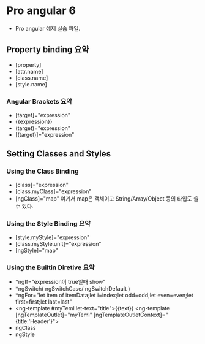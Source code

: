 # Pro angular 6
- Pro angular 예제 실습 파일.
## Property binding 요약
- [property]
- [attr.name]
- [class.name]
- [style.name]

### Angular Brackets 요약 
- [target]="expression"
- {{expression}}
- (target)="expression"
- [(target)]="expression"

## Setting Classes and Styles
### Using the Class Binding
- [class]="expression"
- [class.myClass]="expression"
- [ngClass]="map"
여기서 map은 객체이고 String/Array/Object 등의 타입도 쓸 수 있다.

### Using the  Style Binding 요약
- [style.myStyle]="expression"
- [class.myStyle.unit]="expression"
- [ngStyle]="map" 

### Using the Builtin Diretive 요약
- *ngIf="expression이 true일때 show"
- *ngSwitch( ngSwitchCase/ ngSwitchDefault )
- *ngFor="let item of itemData;let i=index;let odd=odd;let even=even;let first=first;let last=last"
- <ng-template #myTeml let-text="title">{{text}}</ng-template>
<ng-template [ngTemplateOutlet]="myTeml" [ngTemplateOutletContext]="{title:'Header'}"></ng-template>
- ngClass
- ngStyle

